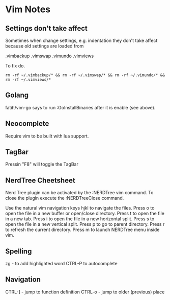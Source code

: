 Vim Notes
=========

## Settings don't take affect

Sometimes when change settings, e.g. indentation they don't take affect because
old settings are loaded from

.vimbackup
.vimswap
.vimundo
.vimviews

To fix do.

    rm -rf ~/.vimbackup/* && rm -rf ~/.vimswap/* && rm -rf ~/.vimundo/* && rm -rf ~/.vimviews/*

## Golang
fatih/vim-go says to run :GoInstallBinaries after it is enable (see above).

## Neocomplete
Require vim to be built with lua support.

## TagBar
Pressin "F8" will toggle the TagBar

## NerdTree Cheetsheet

Nerd Tree plugin can be activated by the :NERDTree vim command. To close the plugin execute the :NERDTreeClose command.

Use the natural vim navigation keys hjkl to navigate the files.
Press o to open the file in a new buffer or open/close directory.
Press t to open the file in a new tab.
Press i to open the file in a new horizontal split.
Press s to open the file in a new vertical split.
Press p to go to parent directory.
Press r to refresh the current directory.
Press m to launch NERDTree menu inside vim.

## Spelling

zg - to add highlighted word
CTRL-P to autocomplete

## Navigation

CTRL-] - jump to function definition
CTRL-o - jump to older (previous) place
